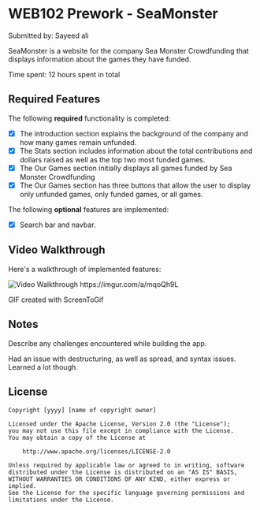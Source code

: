 # WEB102 Prework - SeaMonster

Submitted by: Sayeed ali

SeaMonster is a website for the company Sea Monster Crowdfunding that displays information about the games they have funded.

Time spent: 12 hours spent in total

## Required Features

The following **required** functionality is completed:

* [x] The introduction section explains the background of the company and how many games remain unfunded.
* [x] The Stats section includes information about the total contributions and dollars raised as well as the top two most funded games.
* [x] The Our Games section initially displays all games funded by Sea Monster Crowdfunding
* [x] The Our Games section has three buttons that allow the user to display only unfunded games, only funded games, or all games.

The following **optional** features are implemented:

* [x] Search bar and navbar.

## Video Walkthrough

Here's a walkthrough of implemented features:

<img src='https://imgur.com/nR0uXER' title='Video Walkthrough' width='' alt='Video Walkthrough' />
https://imgur.com/a/mqoQh9L

GIF created with ScreenToGif

## Notes

Describe any challenges encountered while building the app.

Had an issue with destructuring, as well as spread, and syntax issues. Learned a lot though. 

## License

    Copyright [yyyy] [name of copyright owner]

    Licensed under the Apache License, Version 2.0 (the "License");
    you may not use this file except in compliance with the License.
    You may obtain a copy of the License at

        http://www.apache.org/licenses/LICENSE-2.0

    Unless required by applicable law or agreed to in writing, software
    distributed under the License is distributed on an "AS IS" BASIS,
    WITHOUT WARRANTIES OR CONDITIONS OF ANY KIND, either express or implied.
    See the License for the specific language governing permissions and
    limitations under the License.
